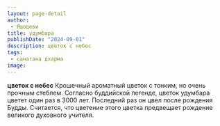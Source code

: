 ```yaml
---
layout: page-detail
author:
 - Яшодеви
title: удумбара
publishDate: "2024-09-01"
description: цветок с небес
tags:
 - санатана дхарма
image: 
---
```


__цветок с небес__
Крошечный ароматный цветок с тонким, но очень прочным стеблем. Согласно буддийской легенде, цветок удумбара цветет один раз в 3000 лет. Последний раз он цвел после рождения Будды. Считается, что цветение этого цветка предвещает рождение великого духовного учителя.

